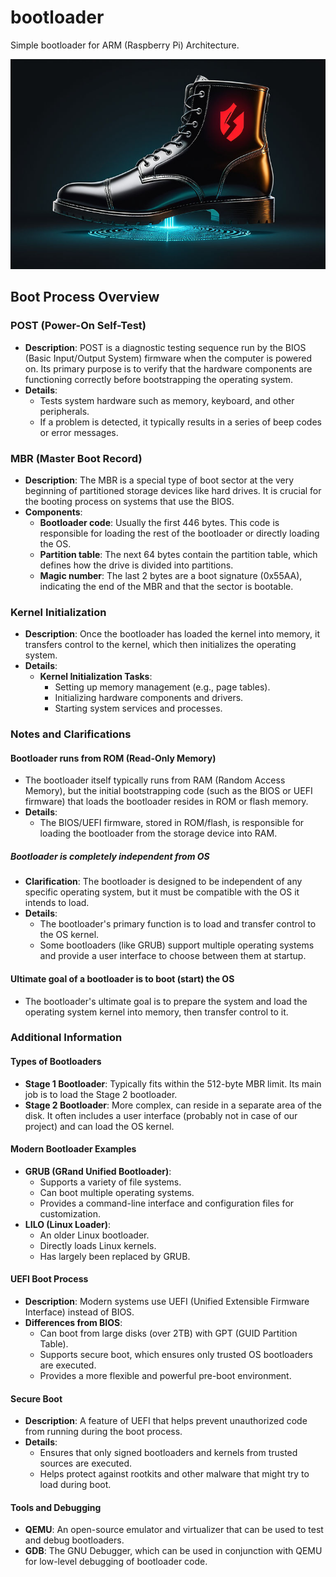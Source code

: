 # bootloader
Simple bootloader for ARM (Raspberry Pi) Architecture.

![banner](./banner.jpeg)

## Boot Process Overview

### POST (Power-On Self-Test)
- **Description**: POST is a diagnostic testing sequence run by the BIOS (Basic Input/Output System) firmware when the computer is powered on. Its primary purpose is to verify that the hardware components are functioning correctly before bootstrapping the operating system.
- **Details**:
	- Tests system hardware such as memory, keyboard, and other peripherals.
	- If a problem is detected, it typically results in a series of beep codes or error messages.

### MBR (Master Boot Record)
- **Description**: The MBR is a special type of boot sector at the very beginning of partitioned storage devices like hard drives. It is crucial for the booting process on systems that use the BIOS.
- **Components**:
	- **Bootloader code**: Usually the first 446 bytes. This code is responsible for loading the rest of the bootloader or directly loading the OS.
	- **Partition table**: The next 64 bytes contain the partition table, which defines how the drive is divided into partitions.
	- **Magic number**: The last 2 bytes are a boot signature (0x55AA), indicating the end of the MBR and that the sector is bootable.

### Kernel Initialization
- **Description**: Once the bootloader has loaded the kernel into memory, it transfers control to the kernel, which then initializes the operating system.
- **Details**:
	- **Kernel Initialization Tasks**:
	    - Setting up memory management (e.g., page tables).
	    - Initializing hardware components and drivers.
	    - Starting system services and processes.

### Notes and Clarifications

#### Bootloader runs from ROM (Read-Only Memory)
- The bootloader itself typically runs from RAM (Random Access Memory), but the initial bootstrapping code (such as the BIOS or UEFI firmware) that loads the bootloader resides in ROM or flash memory.
- **Details**: 
	- The BIOS/UEFI firmware, stored in ROM/flash, is responsible for loading the bootloader from the storage device into RAM.

##### Bootloader is completely independent from OS
- **Clarification**: The bootloader is designed to be independent of any specific operating system, but it must be compatible with the OS it intends to load.
- **Details**:
	- The bootloader's primary function is to load and transfer control to the OS kernel.
	- Some bootloaders (like GRUB) support multiple operating systems and provide a user interface to choose between them at startup.

#### Ultimate goal of a bootloader is to boot (start) the OS
- The bootloader's ultimate goal is to prepare the system and load the operating system kernel into memory, then transfer control to it.

### Additional Information

#### Types of Bootloaders
- **Stage 1 Bootloader**: Typically fits within the 512-byte MBR limit. Its main job is to load the Stage 2 bootloader.
- **Stage 2 Bootloader**: More complex, can reside in a separate area of the disk. It often includes a user interface (probably not in case of our project) and can load the OS kernel.

#### Modern Bootloader Examples
- **GRUB (GRand Unified Bootloader)**:
	- Supports a variety of file systems.
	- Can boot multiple operating systems.
	- Provides a command-line interface and configuration files for customization.
- **LILO (Linux Loader)**:
	- An older Linux bootloader.
	- Directly loads Linux kernels.
	- Has largely been replaced by GRUB.

#### UEFI Boot Process
- **Description**: Modern systems use UEFI (Unified Extensible Firmware Interface) instead of BIOS.
- **Differences from BIOS**:
	- Can boot from large disks (over 2TB) with GPT (GUID Partition Table).
	- Supports secure boot, which ensures only trusted OS bootloaders are executed.
	- Provides a more flexible and powerful pre-boot environment.

#### Secure Boot
- **Description**: A feature of UEFI that helps prevent unauthorized code from running during the boot process.
- **Details**:
	- Ensures that only signed bootloaders and kernels from trusted sources are executed.
	- Helps protect against rootkits and other malware that might try to load during boot.

#### Tools and Debugging
- **QEMU**: An open-source emulator and virtualizer that can be used to test and debug bootloaders.
- **GDB**: The GNU Debugger, which can be used in conjunction with QEMU for low-level debugging of bootloader code.